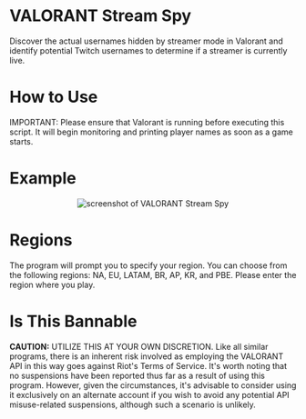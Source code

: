 # VALORANT Stream Spy
Discover the actual usernames hidden by streamer mode in Valorant and identify potential Twitch usernames to determine if a streamer is currently live.

# How to Use
IMPORTANT: Please ensure that Valorant is running before executing this script. It will begin monitoring and printing player names as soon as a game starts.

# Example
<p align="center">
    <img src="https://i.imgur.com/lnWRkrV.png" alt="screenshot of VALORANT Stream Spy">
</p>

# Regions
The program will prompt you to specify your region. You can choose from the following regions: NA, EU, LATAM, BR, AP, KR, and PBE. Please enter the region where you play.

# Is This Bannable
**CAUTION:** UTILIZE THIS AT YOUR OWN DISCRETION. Like all similar programs, there is an inherent risk involved as employing the VALORANT API in this way goes against Riot's Terms of Service. It's worth noting that no suspensions have been reported thus far as a result of using this program. However, given the circumstances, it's advisable to consider using it exclusively on an alternate account if you wish to avoid any potential API misuse-related suspensions, although such a scenario is unlikely.
